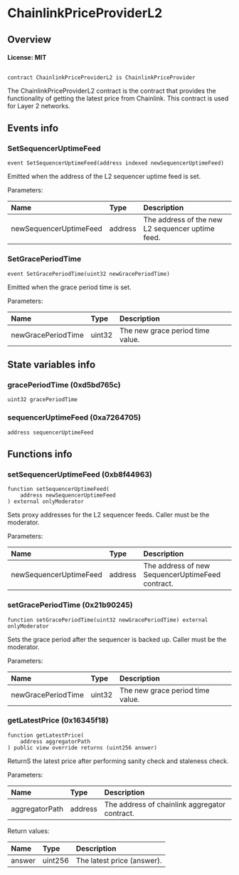 # ChainlinkPriceProviderL2

## Overview

#### License: MIT

## 

```solidity
contract ChainlinkPriceProviderL2 is ChainlinkPriceProvider
```

The ChainlinkPriceProviderL2 contract is the contract that provides the functionality of getting the latest price from Chainlink. This contract is used for Layer 2 networks.
## Events info

### SetSequencerUptimeFeed

```solidity
event SetSequencerUptimeFeed(address indexed newSequencerUptimeFeed)
```

Emitted when the address of the L2 sequencer uptime feed is set.


Parameters:

| Name                   | Type    | Description                                      |
| :--------------------- | :------ | :----------------------------------------------- |
| newSequencerUptimeFeed | address | The address of the new L2 sequencer uptime feed. |

### SetGracePeriodTime

```solidity
event SetGracePeriodTime(uint32 newGracePeriodTime)
```

Emitted when the grace period time is set.


Parameters:

| Name               | Type   | Description                      |
| :----------------- | :----- | :------------------------------- |
| newGracePeriodTime | uint32 | The new grace period time value. |

## State variables info

### gracePeriodTime (0xd5bd765c)

```solidity
uint32 gracePeriodTime
```


### sequencerUptimeFeed (0xa7264705)

```solidity
address sequencerUptimeFeed
```


## Functions info

### setSequencerUptimeFeed (0xb8f44963)

```solidity
function setSequencerUptimeFeed(
    address newSequencerUptimeFeed
) external onlyModerator
```

Sets proxy addresses for the L2 sequencer feeds.
Caller must be the moderator.


Parameters:

| Name                   | Type    | Description                                      |
| :--------------------- | :------ | :----------------------------------------------- |
| newSequencerUptimeFeed | address | The address of new SequencerUptimeFeed contract. |

### setGracePeriodTime (0x21b90245)

```solidity
function setGracePeriodTime(uint32 newGracePeriodTime) external onlyModerator
```

Sets the grace period after the sequencer is backed up.
Caller must be the moderator.


Parameters:

| Name               | Type   | Description                      |
| :----------------- | :----- | :------------------------------- |
| newGracePeriodTime | uint32 | The new grace period time value. |

### getLatestPrice (0x16345f18)

```solidity
function getLatestPrice(
    address aggregatorPath
) public view override returns (uint256 answer)
```

ReturnS the latest price after performing sanity check and staleness check.


Parameters:

| Name           | Type    | Description                                     |
| :------------- | :------ | :---------------------------------------------- |
| aggregatorPath | address | The address of chainlink aggregator contract.   |


Return values:

| Name   | Type    | Description                |
| :----- | :------ | :------------------------- |
| answer | uint256 | The latest price (answer). |
